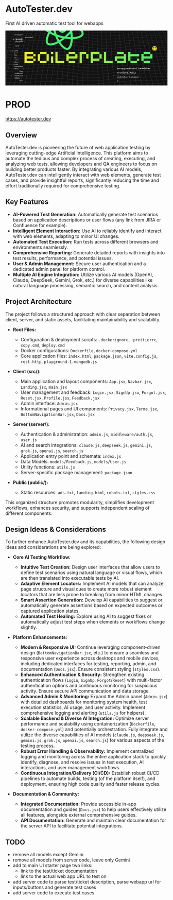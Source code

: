 # AutoTester.dev

First AI driven automatic test tool for webapps

![alt text](image.png)

# PROD

https://autotester.dev

## Overview

AutoTester.dev is pioneering the future of web application testing by leveraging cutting-edge
Artificial Intelligence. This platform aims to automate the tedious and complex process of creating,
executing, and analyzing web tests, allowing developers and QA engineers to focus on building better
products faster. By integrating various AI models, AutoTester.dev can intelligently interact with
web elements, generate test cases, and provide insightful reports, significantly reducing the time
and effort traditionally required for comprehensive testing.

## Key Features

- **AI-Powered Test Generation:** Automatically generate test scenarios based on application
  descriptions or user flows (any link from JIRA or Confluence for example).
- **Intelligent Element Interaction:** Use AI to reliably identify and interact with web elements,
  adapting to minor UI changes.
- **Automated Test Execution:** Run tests across different browsers and environments seamlessly.
- **Comprehensive Reporting:** Generate detailed reports with insights into test results,
  performance, and potential issues.
- **User & Admin Management:** Secure user authentication and a dedicated admin panel for platform
  control.
- **Multiple AI Engine Integration:** Utilize various AI models (OpenAI, Claude, DeepSeek, Gemini,
  Grok, etc.) for diverse capabilities like natural language processing, semantic search, and
  content analysis.

## Project Architecture

The project follows a structured approach with clear separation between client, server, and static
assets, facilitating maintainability and scalability.

- **Root Files:**

    - Configuration & deployment scripts: `.dockerignore`, `.prettierrc`, `copy.cmd`, `deploy.cmd`
    - Docker configurations: `Dockerfile`, `docker-compose.yml`
    - Core application files: `index.html`, `package.json`, `vite.config.js`, `rest.http`,
      `playground-1.mongodb.js`

- **Client (src/):**

    - Main application and layout components: `App.jsx`, `Navbar.jsx`, `Landing.jsx`, `main.jsx`
    - User management and feedback: `Login.jsx`, `SignUp.jsx`, `Forgot.jsx`, `Reset.jsx`,
      `Profile.jsx`, `Feedback.jsx`
    - Admin interface: `Admin.jsx`
    - Informational pages and UI components: `Privacy.jsx`, `Terms.jsx`, `BottomNavigationBar.jsx`,
      `Docs.jsx`

- **Server (server/):**

    - Authentication & administration: `admin.js`, `middleware/auth.js`, `user.js`
    - AI and search integrations: `claude.js`, `deepseek.js`, `gemini.js`, `grok.js`, `openai.js`,
      `search.js`
    - Application entry point and schemata: `index.js`
    - Data Models: `models/Feedback.js`, `models/User.js`
    - Utility functions: `utils.js`
    - Server-specific package management: `package.json`

- **Public (public/):**
    - Static resources: `ads.txt`, `landing.html`, `robots.txt`, `styles.css`

This organized structure promotes modularity, simplifies development workflows, enhances security,
and supports independent scaling of different components.

## Design Ideas & Considerations

To further enhance AutoTester.dev and its capabilities, the following design ideas and
considerations are being explored:

- **Core AI Testing Workflow:**

    - **Intuitive Test Creation:** Design user interfaces that allow users to define test scenarios
      using natural language or visual flows, which are then translated into executable tests by AI.
    - **Adaptive Element Locators:** Implement AI models that can analyze page structure and visual
      cues to create more robust element locators that are less prone to breaking from minor HTML
      changes.
    - **Smart Assertion Generation:** Develop AI capabilities to suggest or automatically generate
      assertions based on expected outcomes or captured application states.
    - **Automated Test Healing:** Explore using AI to suggest fixes or automatically adjust test
      steps when elements or workflows change slightly.

- **Platform Enhancements:**

    - **Modern & Responsive UI:** Continue leveraging component-driven design
      (`BottomNavigationBar.jsx`, etc.) to ensure a seamless and responsive user experience across
      desktops and mobile devices, including dedicated interfaces for testing, reporting, admin, and
      documentation (`Docs.jsx`). Ensure consistent styling (`styles.css`).
    - **Enhanced Authentication & Security:** Strengthen existing authentication flows (`Login`,
      `SignUp`, `Forgot`/`Reset`) with multi-factor authentication options and continuous monitoring
      for suspicious activity. Ensure secure API communication and data storage.
    - **Advanced Admin & Monitoring:** Expand the Admin panel (`Admin.jsx`) with detailed dashboards
      for monitoring system health, test execution statistics, AI usage, and user activity.
      Implement comprehensive logging and alerting (`utils.js` for helpers).
    - **Scalable Backend & Diverse AI Integration:** Optimize server performance and scalability
      using containerization (`Dockerfile`, `docker-compose.yml`) and potentially orchestration.
      Fully integrate and utilize the diverse capabilities of AI models (`claude.js`, `deepseek.js`,
      `gemini.js`, `grok.js`, `openai.js`, `search.js`) for various aspects of the testing process.
    - **Robust Error Handling & Observability:** Implement centralized logging and monitoring across
      the entire application stack to quickly identify, diagnose, and resolve issues in test
      execution, AI interactions, and user management workflows.
    - **Continuous Integration/Delivery (CI/CD):** Establish robust CI/CD pipelines to automate
      builds, testing (of the platform itself), and deployment, ensuring high code quality and
      faster release cycles.

- **Documentation & Community:**
    - **Integrated Documentation:** Provide accessible in-app documentation and guides (`Docs.jsx`)
      to help users effectively utilize all features, alongside external comprehensive guides.
    - **API Documentation:** Generate and maintain clear documentation for the server API to
      facilitate potential integrations.

## TODO

- remove all models except Gemini
- remove all models from server code, leave only Gemini
- add to main UI starter page two links:
    - link to the test/ticket documentation
    - link to the actual web app URL to test on
- add server code to parse  test/ticket description, parse webapp url for inputs/buttons and generate test cases
- add server code to execute test cases
